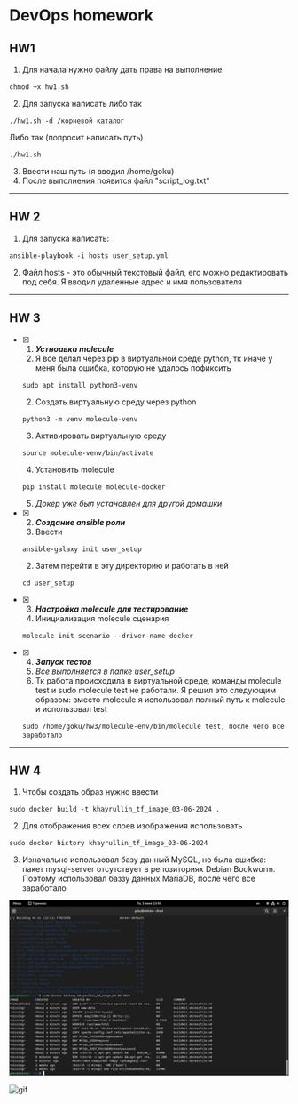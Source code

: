 # DevOps homework

## HW1
1. Для начала нужно файлу дать права на выполнение
```
chmod +x hw1.sh
```
2. Для запуска написать либо так
```
./hw1.sh -d /корневой каталог
```
Либо так (попросит написать путь)
```
./hw1.sh
```

3. Ввести наш путь (я вводил /home/goku)
4. После выполнения появится файл "script_log.txt"

____

## HW 2
1. Для запуска написать:
```
ansible-playbook -i hosts user_setup.yml
```
2. Файл hosts - это обычный текстовый файл, его можно редактировать под себя. Я вводил удаленные адрес и имя пользователя

____

## HW 3
- [X] 1. ***Устноавка molecule***
    1. Я все делал через pip в виртуальной среде python, тк иначе у меня была ошибка, которую не удалось пофиксить
    ```
    sudo apt install python3-venv
    ```
    2. Создать виртуальную среду через python
    ```
    python3 -m venv molecule-venv
    ```
    3. Активировать виртуальную среду
    ```
    source molecule-venv/bin/activate
    ```
    4. Установить molecule
    ```
    pip install molecule molecule-docker
    ```
    5.  _Докер уже был установлен для другой домашки_


- [X] 2. ***Создание ansible роли***
    1. Ввести
    ```
    ansible-galaxy init user_setup
    ```
    2. Затем перейти в эту директорию и работать в ней
    ```
    cd user_setup
    ```

- [X] 3. ***Настройка molecule для тестирование***
    1. Инициализация molecule сценария
    ```
    molecule init scenario --driver-name docker
    ```

- [X] 4. ***Запуск тестов***
    1. _Все выполняется в папке user_setup_
    2. Тк работа происходила в виртуальной среде, команды molecule test и sudo molecule test не работали. Я решил это следующим образом: вместо molecule я использовал полный путь к 
    molecule и использовал test
    ```
    sudo /home/goku/hw3/molecule-env/bin/molecule test, после чего все заработало
    ```

____

## HW 4
1. Чтобы создать образ нужно ввести 
```
sudo docker build -t khayrullin_tf_image_03-06-2024 .
```
2. Для отображения всех слоев изображения использовать
```
sudo docker history khayrullin_tf_image_03-06-2024
```
3. Изначально использовал базу данный MySQL, но была ошибка: пакет mysql-server отсутствует в репозиториях Debian Bookworm.
Поэтому использовал баззу данных MariaDB, после чего все заработало

![screen](https://github.com/KhayrullinTimur/DevOps/blob/main/%D0%A1%D0%BD%D0%B8%D0%BC%D0%BE%D0%BA%20%D1%8D%D0%BA%D1%80%D0%B0%D0%BD%D0%B0%202024-06-03%20%D0%B2%2023.50.47.png?raw=true, "hello :)")

![gif](https://media1.tenor.com/m/nLEr_XPzesUAAAAd/%D0%B8%D0%B2%D0%B0%D0%BD%D0%B1%D1%83%D1%80%D0%B5%D0%BD%D0%B8%D0%BD-%D0%B1%D1%83%D1%80%D0%B5%D0%BD%D0%B8%D0%BD.gif)
